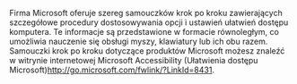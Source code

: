 <Token xmlns:xlink="http://www.w3.org/1999/xlink">Firma Microsoft oferuje szereg samouczków krok po kroku zawierających szczegółowe procedury dostosowywania opcji i ustawień ułatwień dostępu komputera. Te informacje są przedstawione w formacie równoległym, co umożliwia nauczenie się obsługi myszy, klawiatury lub ich obu razem. Samouczki krok po kroku dotyczące produktów Microsoft możesz znaleźć w <externalLink xmlns="http://ddue.schemas.microsoft.com/authoring/2003/5"><linkText>witrynie internetowej Microsoft Accessibility (Ułatwienia dostępu Microsoft)</linkText><linkUri>http://go.microsoft.com/fwlink/?LinkId=8431</linkUri></externalLink>.</Token>

<!--HONumber=Jun16_HO4-->


